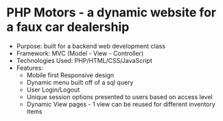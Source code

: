 # PHP Motors - a dynamic website for a faux car dealership

 - Purpose: built for a backend web development class
 - Framework: MVC (Model - View - Controller)
 - Technologies Used: PHP/HTML/CSS/JavaScript
 - Features:
      - Mobile first Responsive design
      - Dynamic menu built off of a sql query
      - User Login/Logout
      - Unique session options presented to users based on access level
      - Dynamic View pages - 1 view can be reused for different inventory items
